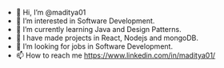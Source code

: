 - 👋 Hi, I’m @maditya01
- 👀 I’m interested in Software Development.
- 🌱 I’m currently learning Java and Design Patterns.
- 🌱 I have made projects in React, Nodejs and mongoDB.
- 💞️ I’m looking for jobs in Software Development.
- 📫 How to reach me https://www.linkedin.com/in/maditya01/

<!---
maditya01/maditya01 is a ✨ special ✨ repository because its `README.md` (this file) appears on your GitHub profile.
You can click the Preview link to take a look at your changes.
--->
